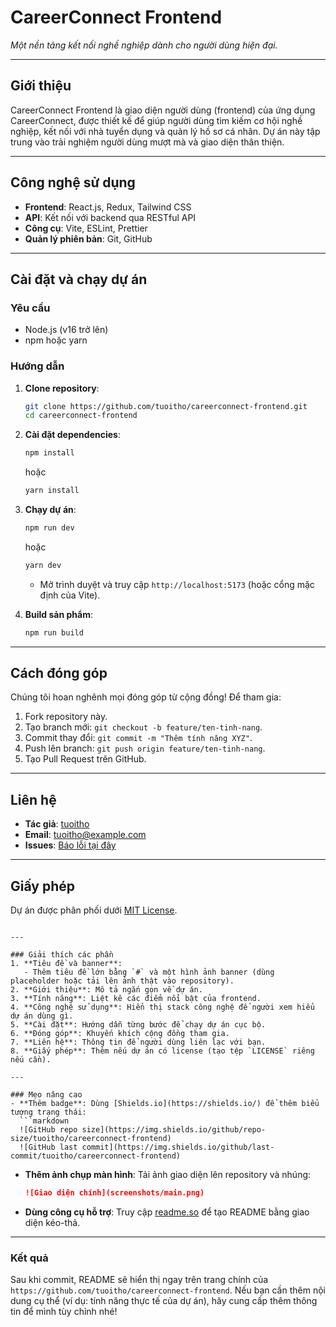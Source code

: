 # CareerConnect Frontend

*Một nền tảng kết nối nghề nghiệp dành cho người dùng hiện đại.*

---

## Giới thiệu
CareerConnect Frontend là giao diện người dùng (frontend) của ứng dụng CareerConnect, được thiết kế để giúp người dùng tìm kiếm cơ hội nghề nghiệp, kết nối với nhà tuyển dụng và quản lý hồ sơ cá nhân. Dự án này tập trung vào trải nghiệm người dùng mượt mà và giao diện thân thiện.


---

## Công nghệ sử dụng
- **Frontend**: React.js, Redux, Tailwind CSS
- **API**: Kết nối với backend qua RESTful API
- **Công cụ**: Vite, ESLint, Prettier
- **Quản lý phiên bản**: Git, GitHub

---

## Cài đặt và chạy dự án
### Yêu cầu
- Node.js (v16 trở lên)
- npm hoặc yarn

### Hướng dẫn
1. **Clone repository**:
   ```bash
   git clone https://github.com/tuoitho/careerconnect-frontend.git
   cd careerconnect-frontend
   ```

2. **Cài đặt dependencies**:
   ```bash
   npm install
   ```
   hoặc
   ```bash
   yarn install
   ```

3. **Chạy dự án**:
   ```bash
   npm run dev
   ```
   hoặc
   ```bash
   yarn dev
   ```
   - Mở trình duyệt và truy cập `http://localhost:5173` (hoặc cổng mặc định của Vite).

4. **Build sản phẩm**:
   ```bash
   npm run build
   ```

---

## Cách đóng góp
Chúng tôi hoan nghênh mọi đóng góp từ cộng đồng! Để tham gia:
1. Fork repository này.
2. Tạo branch mới: `git checkout -b feature/ten-tinh-nang`.
3. Commit thay đổi: `git commit -m "Thêm tính năng XYZ"`.
4. Push lên branch: `git push origin feature/ten-tinh-nang`.
5. Tạo Pull Request trên GitHub.

---

## Liên hệ
- **Tác giả**: [tuoitho](https://github.com/tuoitho)
- **Email**: tuoitho@example.com
- **Issues**: [Báo lỗi tại đây](https://github.com/tuoitho/careerconnect-frontend/issues)

---

## Giấy phép
Dự án được phân phối dưới [MIT License](LICENSE).
```

---

### Giải thích các phần
1. **Tiêu đề và banner**:
   - Thêm tiêu đề lớn bằng `#` và một hình ảnh banner (dùng placeholder hoặc tải lên ảnh thật vào repository).
2. **Giới thiệu**: Mô tả ngắn gọn về dự án.
3. **Tính năng**: Liệt kê các điểm nổi bật của frontend.
4. **Công nghệ sử dụng**: Hiển thị stack công nghệ để người xem hiểu dự án dùng gì.
5. **Cài đặt**: Hướng dẫn từng bước để chạy dự án cục bộ.
6. **Đóng góp**: Khuyến khích cộng đồng tham gia.
7. **Liên hệ**: Thông tin để người dùng liên lạc với bạn.
8. **Giấy phép**: Thêm nếu dự án có license (tạo tệp `LICENSE` riêng nếu cần).

---

### Mẹo nâng cao
- **Thêm badge**: Dùng [Shields.io](https://shields.io/) để thêm biểu tượng trạng thái:
  ```markdown
  ![GitHub repo size](https://img.shields.io/github/repo-size/tuoitho/careerconnect-frontend)
  ![GitHub last commit](https://img.shields.io/github/last-commit/tuoitho/careerconnect-frontend)
  ```
- **Thêm ảnh chụp màn hình**: Tải ảnh giao diện lên repository và nhúng:
  ```markdown
  ![Giao diện chính](screenshots/main.png)
  ```
- **Dùng công cụ hỗ trợ**: Truy cập [readme.so](https://readme.so/) để tạo README bằng giao diện kéo-thả.

---

### Kết quả
Sau khi commit, README sẽ hiển thị ngay trên trang chính của `https://github.com/tuoitho/careerconnect-frontend`. Nếu bạn cần thêm nội dung cụ thể (ví dụ: tính năng thực tế của dự án), hãy cung cấp thêm thông tin để mình tùy chỉnh nhé!
